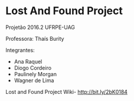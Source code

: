 # Lost And Found Project
Projetão 2016.2  UFRPE-UAG

Professora: Thaís Burity

Integrantes:
  - Ana Raquel
  - Diogo Cordeiro
  - Paulinely Morgan
  - Wagner de Lima
  
Lost and Found Project Wiki- http://bit.ly/2bK0184
